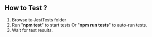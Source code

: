## How to Test ?

1. Browse to JestTests folder
2. Run "**npm test**" to start tests Or "**npm run tests**" to auto-run tests.
3. Wait for test results.
